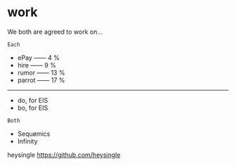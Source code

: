 # work
We both are agreed to work on... 

`Each`
- ePay —— 4 %
- hire —— 9 %
- rumor —— 13 %
- parrot —— 17 %
- - - - - - - - - 
- do, for EIS
- bo, for EIS

`Both`
- Sequømics 
- Infinity 

heysingle
https://github.com/heysingle
